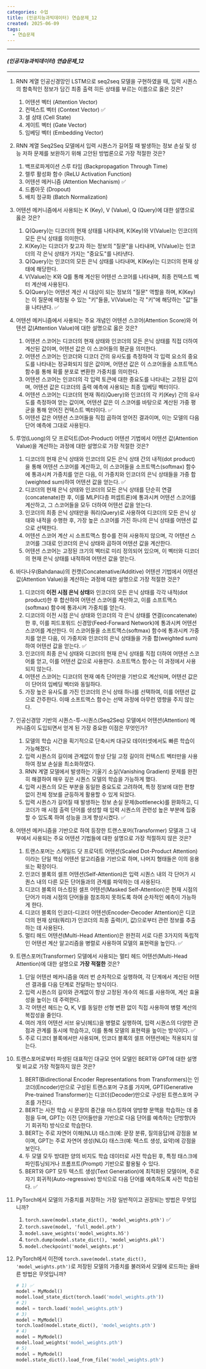 ```yaml
---
categories: 수업
title: (인공지능과빅데이터) 연습문제_12
created: 2025-06-09
tags:
  - 연습문제
---
```

---
#### *(인공지능과빅데이터) 연습문제_12*
---

1. RNN 계열 인공신경망인 LSTM으로 seq2seq 모델을 구현하였을 때, 입력 시퀀스의 함축적인 정보가 담긴 최종 출력 히든 상태를 부르는 이름으로 옳은 것은?
	1) 어텐션 벡터 (Attention Vector)
	2) 컨텍스트 벡터 (Context Vector) ✅
	3) 셀 상태 (Cell State)
	4) 게이트 벡터 (Gate Vector)
	5) 임베딩 벡터 (Embedding Vector)

2. RNN 계열 Seq2Seq 모델에서 입력 시퀀스가 길어질 때 발생하는 정보 손실 및 성능 저하 문제를 보완하기 위해 고안된 방법론으로 가장 적절한 것은?
	1) 백프로파게이션 스루 타임 (Backpropagation Through Time)
	2) 렐루 활성화 함수 (ReLU Activation Function)
	3) 어텐션 메커니즘 (Attention Mechanism) ✅
	4) 드롭아웃 (Dropout)
	5) 배치 정규화 (Batch Normalization)

3. 어텐션 메커니즘에서 사용되는 K (Key), V (Value), Q (Query)에 대한 설명으로 옳은 것은?
	1) Q(Query)는 디코더의 현재 상태를 나타내며, K(Key)와 V(Value)는 인코더의 모든 은닉 상태를 의미한다.
	2) K(Key)는 디코더가 찾고자 하는 정보의 "질문"을 나타내며, V(Value)는 인코더의 각 은닉 상태가 가지는 "중요도"를 나타낸다.
	3) Q(Query)는 인코더의 모든 은닉 상태를 나타내며, K(Key)는 디코더의 현재 상태에 해당한다.
	4) V(Value)는 K와 Q를 통해 계산된 어텐션 스코어를 나타내며, 최종 컨텍스트 벡터 계산에 사용된다.
	5) Q(Query)는 어텐션 계산 시 대상이 되는 정보의 "질문" 역할을 하며, K(Key)는 이 질문에 매칭될 수 있는 "키"들을, V(Value)는 각 "키"에 해당하는 "값"들을 나타낸다. ✅

4. 어텐션 메커니즘에서 사용되는 주요 개념인 어텐션 스코어(Attention Score)와 어텐션 값(Attention Value)에 대한 설명으로 옳은 것은?
	1) 어텐션 스코어는 디코더의 현재 상태와 인코더의 모든 은닉 상태를 직접 더하여 계산된 값이며, 어텐션 값은 이 스코어들의 평균을 의미한다.
	2) 어텐션 스코어는 인코더와 디코더 간의 유사도를 측정하여 각 입력 요소의 중요도를 나타내는 정규화되지 않은 값이며, 어텐션 값은 이 스코어들을 소프트맥스 함수를 통해 확률 분포로 변환한 가중치를 의미한다.
	3) 어텐션 스코어는 인코더의 각 입력 토큰에 대한 중요도를 나타내는 고정된 값이며, 어텐션 값은 디코더의 출력 예측에 사용되는 최종 임베딩 벡터이다.
	4) 어텐션 스코어는 디코더의 현재 쿼리(Query)와 인코더의 각 키(Key) 간의 유사도를 측정하여 얻는 값이며, 어텐션 값은 이 스코어를 바탕으로 계산된 가중 평균을 통해 얻어진 컨텍스트 벡터이다. ✅
	5) 어텐션 값은 어텐션 스코어들을 직접 곱하여 얻어진 결과이며, 이는 모델의 다음 단어 예측에 그대로 사용된다.

 5. 루엉(Luong)의 닷 프로덕트(Dot-Product) 어텐션 기법에서 어텐션 값(Attention Value)을 계산하는 과정에 대한 설명으로 가장 적절한 것은?
	1) 디코더의 현재 은닉 상태와 인코더의 모든 은닉 상태 간의 내적(dot product)을 통해 어텐션 스코어를 계산하고, 이 스코어들을 소프트맥스(softmax) 함수에 통과시켜 가중치를 얻은 다음, 이 가중치와 인코더의 은닉 상태들을 가중 합(weighted sum)하여 어텐션 값을 얻는다. ✅
	2) 디코더의 현재 은닉 상태와 인코더의 모든 은닉 상태를 단순히 연결(concatenate)한 후, 이를 MLP(다층 퍼셉트론)에 통과시켜 어텐션 스코어를 계산하고, 그 스코어들을 모두 더하여 어텐션 값을 얻는다.
	3) 인코더의 최종 은닉 상태만을 쿼리(Query)로 사용하여 디코더의 모든 은닉 상태와 내적을 수행한 후, 가장 높은 스코어를 가진 하나의 은닉 상태를 어텐션 값으로 선택한다.
	4) 어텐션 스코어 계산 시 소프트맥스 함수를 전혀 사용하지 않으며, 각 어텐션 스코어를 그대로 인코더의 은닉 상태와 곱하여 어텐션 값을 계산한다.
	5) 어텐션 스코어는 고정된 크기의 벡터로 미리 정의되어 있으며, 이 벡터와 디코더의 현재 은닉 상태를 내적하여 어텐션 값을 얻는다.

6. 바다나우(Bahdanau)의 컨캣(Concatenative/Additive) 어텐션 기법에서 어텐션 값(Attention Value)을 계산하는 과정에 대한 설명으로 가장 적절한 것은?
	1. 디코더의 **이전 시점 은닉 상태**와 인코더의 모든 은닉 상태를 각각 내적(dot product)한 후 합산하여 어텐션 스코어를 계산하고, 이를 소프트맥스(softmax) 함수에 통과시켜 가중치를 얻는다.
	2. 디코더의 이전 시점 은닉 상태와 인코더의 각 은닉 상태를 연결(concatenate)한 후, 이를 피드포워드 신경망(Feed-Forward Network)에 통과시켜 어텐션 스코어를 계산한다. 이 스코어들을 소프트맥스(softmax) 함수에 통과시켜 가중치를 얻은 다음, 이 가중치와 인코더의 은닉 상태들을 가중 합(weighted sum)하여 어텐션 값을 얻는다. ✅
	3. 인코더의 최종 은닉 상태와 디코더의 현재 은닉 상태를 직접 더하여 어텐션 스코어를 얻고, 이를 어텐션 값으로 사용한다. 소프트맥스 함수는 이 과정에서 사용되지 않는다.
	4. 어텐션 스코어는 디코더의 현재 예측 단어만을 기반으로 계산되며, 어텐션 값은 이 단어의 임베딩 벡터와 동일하다.
	5. 가장 높은 유사도를 가진 인코더의 은닉 상태 하나를 선택하여, 이를 어텐션 값으로 간주한다. 이때 소프트맥스 함수는 선택 과정에 아무런 영향을 주지 않는다.

7. 인공신경망 기반의 시퀀스-투-시퀀스(Seq2Seq) 모델에서 어텐션(Attention) 메커니즘이 도입되면서 얻게 된 가장 중요한 이점은 무엇인가?
	1) 모델의 학습 시간을 획기적으로 단축시켜 대규모 데이터셋에서도 빠른 학습이 가능해졌다.
	2) 입력 시퀀스의 길이에 관계없이 항상 단일 고정 길이의 컨텍스트 벡터만을 사용하여 정보 손실을 최소화하였다.
	3) RNN 계열 모델에서 발생하는 기울기 소실(Vanishing Gradient) 문제를 완전히 해결하여 매우 깊은 시퀀스 모델의 학습을 가능하게 했다.
	4) 입력 시퀀스의 모든 부분을 동일한 중요도로 고려하여, 특정 정보에 대한 편향 없이 전체 정보를 균등하게 활용할 수 있게 되었다.
	5) 입력 시퀀스가 길어질 때 발생하는 정보 손실 문제(bottleneck)를 완화하고, 디코더가 매 시점 출력 단어를 생성할 때 입력 시퀀스의 관련성 높은 부분에 집중할 수 있도록 하여 성능을 크게 향상시켰다. ✅

8. 어텐션 메커니즘을 기반으로 하여 등장한 트랜스포머(Transformer) 모델과 그 내부에서 사용되는 주요 어텐션 기법들에 대한 설명으로 가장 적절하지 않은 것은?
	1) 트랜스포머는 스케일드 닷 프로덕트 어텐션(Scaled Dot-Product Attention)이라는 단일 핵심 어텐션 알고리즘을 기반으로 하며, 나머지 형태들은 이의 응용 또는 확장이다.
	2) 인코더 블록의 셀프 어텐션(Self-Attention)은 입력 시퀀스 내의 각 단어가 시퀀스 내의 다른 모든 단어들과의 관계를 파악하는 데 사용된다.
	3) 디코더 블록의 마스킹된 셀프 어텐션(Masked Self-Attention)은 현재 시점의 단어가 미래 시점의 단어들을 참조하지 못하도록 하여 순차적인 예측이 가능하게 한다.
	4) 디코더 블록의 인코더-디코더 어텐션(Encoder-Decoder Attention)은 디코더의 현재 상태(쿼리)가 인코더의 최종 출력(키, 값)으로부터 관련 정보를 추출하는 데 사용된다.
	5) 멀티 헤드 어텐션(Multi-Head Attention)은 완전히 서로 다른 3가지의 독립적인 어텐션 계산 알고리즘을 병렬로 사용하여 모델의 표현력을 높인다. ✅

9. 트랜스포머(Transformer) 모델에서 사용되는 멀티 헤드 어텐션(Multi-Head Attention)에 대한 설명으로 **가장 적절한** 것은?
	1) 단일 어텐션 메커니즘을 여러 번 순차적으로 실행하여, 각 단계에서 계산된 어텐션 결과를 다음 단계로 전달하는 방식이다.
	2) 입력 시퀀스의 길이와 관계없이 항상 고정된 개수의 헤드를 사용하여, 계산 효율성을 높이는 데 주력한다.
	3) 각 어텐션 헤드는 Q, K, V를 동일한 선형 변환 없이 직접 사용하여 병렬 계산의 복잡성을 줄인다.
	4) 여러 개의 어텐션 서브 유닛(헤드)을 병렬로 실행하여, 입력 시퀀스의 다양한 관점과 관계를 동시에 학습하고, 이를 통해 모델의 표현력을 높이는 방식이다. ✅
	5) 주로 디코더 블록에서만 사용되며, 인코더 블록의 셀프 어텐션에는 적용되지 않는다.

10. 트랜스포머로부터 파생된 대표적인 대규모 언어 모델인 BERT와 GPT에 대한 설명 및 비교로 가장 적절하지 않은 것은?
	1) BERT(Bidirectional Encoder Representations from Transformers)는 인코더(Encoder)만으로 구성된 트랜스포머 구조를 가지며, GPT(Generative Pre-trained Transformer)는 디코더(Decoder)만으로 구성된 트랜스포머 구조를 가진다.
	2) BERT는 사전 학습 시 문장의 중간을 마스킹하여 양방향 문맥을 학습하는 데 중점을 두며, GPT는 이전 단어들만을 기반으로 다음 단어를 예측하는 단방향(자기 회귀적) 방식으로 학습한다.
	3) BERT는 주로 자연어 이해(NLU) 태스크(예: 문장 분류, 질의응답)에 강점을 보이며, GPT는 주로 자연어 생성(NLG) 태스크(예: 텍스트 생성, 요약)에 강점을 보인다.
	4) 두 모델 모두 방대한 양의 비지도 학습 데이터로 사전 학습된 후, 특정 태스크에 파인튜닝되거나 프롬프트(Prompt) 기반으로 활용될 수 있다.
	5) BERT와 GPT 모두 텍스트 생성(Text Generation)에 최적화된 모델이며, 주로 자기 회귀적(Auto-regressive) 방식으로 다음 단어를 예측하도록 사전 학습된다. ✅


11. PyTorch에서 모델의 가중치를 저장하는 가장 일반적이고 권장되는 방법은 무엇입니까?
	1) `torch.save(model.state_dict(), 'model_weights.pth')` ✅
	2) `torch.save(model, 'full_model.pth')`
	3) `model.save_weights('model_weights.h5')`
	4) `torch.dump(model.state_dict(), 'model_weights.pkl')`
	5) `model.checkpoint('model_weights.pt')`

12. PyTorch에서 이전에 `torch.save(model.state_dict(), 'model_weights.pth')`로 저장된 모델의 가중치를 불러와서 모델에 로드하는 올바른 방법은 무엇입니까?
		    
	```python
	# 1) ✅
	model = MyModel()
	model.load_state_dict(torch.load('model_weights.pth'))
	# 2)
	model = torch.load('model_weights.pth')
	# 3)
	model = MyModel()
	torch.load(model.state_dict(), 'model_weights.pth')
	# 4) 
	model = MyModel()
	model.load_weights('model_weights.pth')
	# 5)
	model = MyModel()
	model.state_dict().load_from_file('model_weights.pth')
	```